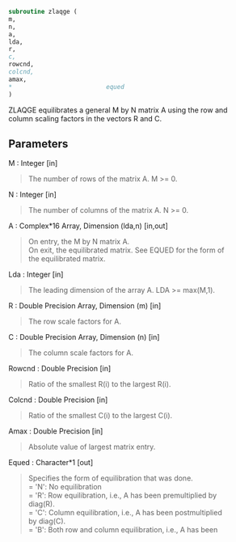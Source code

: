 ```fortran  
subroutine zlaqge (  
m,  
n,  
a,  
lda,  
r,  
c,  
rowcnd,  
colcnd,  
amax,  
*                          equed  
)  
```  
  
ZLAQGE equilibrates a general M by N matrix A using the row and  
column scaling factors in the vectors R and C.  
  
## Parameters  
M : Integer [in]  
> The number of rows of the matrix A.  M >= 0.  
  
N : Integer [in]  
> The number of columns of the matrix A.  N >= 0.  
  
A : Complex*16 Array, Dimension (lda,n) [in,out]  
> On entry, the M by N matrix A.  
> On exit, the equilibrated matrix.  See EQUED for the form of  
> the equilibrated matrix.  
  
Lda : Integer [in]  
> The leading dimension of the array A.  LDA >= max(M,1).  
  
R : Double Precision Array, Dimension (m) [in]  
> The row scale factors for A.  
  
C : Double Precision Array, Dimension (n) [in]  
> The column scale factors for A.  
  
Rowcnd : Double Precision [in]  
> Ratio of the smallest R(i) to the largest R(i).  
  
Colcnd : Double Precision [in]  
> Ratio of the smallest C(i) to the largest C(i).  
  
Amax : Double Precision [in]  
> Absolute value of largest matrix entry.  
  
Equed : Character*1 [out]  
> Specifies the form of equilibration that was done.  
> = 'N':  No equilibration  
> = 'R':  Row equilibration, i.e., A has been premultiplied by  
> diag(R).  
> = 'C':  Column equilibration, i.e., A has been postmultiplied  
> by diag(C).  
> = 'B':  Both row and column equilibration, i.e., A has been  
  
